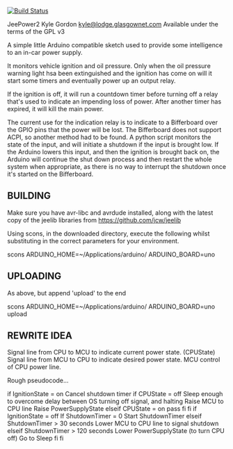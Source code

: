 [![Build Status](https://travis-ci.org/kylegordon/JeePower2.png?branch=master)](https://travis-ci.org/kylegordon/JeePower2)

JeePower2
Kyle Gordon <kyle@lodge.glasgownet.com>
Available under the terms of the GPL v3

A simple little Arduino compatible sketch used to provide some intelligence to an in-car power supply.

It monitors vehicle ignition and oil pressure. Only when the oil pressure warning light hsa been extinguished and the ignition has come on will it start some timers and eventually power up an output relay.

If the ignition is off, it will run a countdown timer before turning off a relay that's used to indicate an impending loss of power. After another timer has expired, it will kill the main power.

The current use for the indication relay is to indicate to a Bifferboard over the GPIO pins that the power will be lost. The Bifferboard does not support ACPI, so another method had to be found. A python script monitors the state of the input, and will initiate a shutdown if the input is brought low. If the Arduino lowers this input, and then the ignition is brought back on, the Arduino will continue the shut down process and then restart the whole system when appropriate, as there is no way to interrupt the shutdown once it's started on the Bifferboard.

BUILDING
--------

Make sure you have avr-libc and avrdude installed, along with the latest copy of the jeelib libraries from https://github.com/jcw/jeelib

Using scons, in the downloaded directory, execute the following whilst substituting in the correct parameters for your environment.

scons ARDUINO_HOME=~/Applications/arduino/ ARDUINO_BOARD=uno

UPLOADING
---------

As above, but append 'upload' to the end

scons ARDUINO_HOME=~/Applications/arduino/ ARDUINO_BOARD=uno upload

REWRITE IDEA
------------

Signal line from CPU to MCU to indicate current power state. (CPUState)
Signal line from MCU to CPU to indicate desired power state. 
MCU control of CPU power line.

Rough pseudocode...

if IgnitionState = on
  Cancel shutdown timer
  if CPUState = off
    Sleep enough to overcome delay between OS turning off signal, and halting
    Raise MCU to CPU line
    Raise PowerSupplyState
  elseif CPUState = on
    pass
  fi
fi
if IgnitionState = off
  If ShutdownTimer = 0
    Start ShutdownTimer
  elseif ShutdownTimer > 30 seconds
    Lower MCU to CPU line to signal shutdown
  elseif ShutdownTimer > 120 seconds
    Lower PowerSupplyState (to turn CPU off)
    Go to Sleep
  fi
fi
